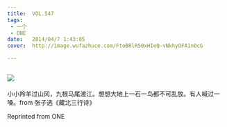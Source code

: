 ```yaml
---
title:	VOL.547
tags:
 - 一个
 - ONE
date:	2014/04/7 1:43:05
cover:	http://image.wufazhuce.com/FtoBRlR50xHIeQ-vNkhyOFA1n0cG

---
```

![](http://image.wufazhuce.com/FtoBRlR50xHIeQ-vNkhyOFA1n0cG)
---

小小羚羊过山冈，九根马尾渡江。想想大地上一石一鸟都不可乱放。有人喊过一嗓。from 张子选《藏北三行诗》
 
Reprinted from ONE
